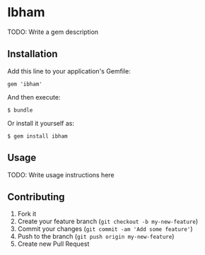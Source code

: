 # Ibham

TODO: Write a gem description

## Installation

Add this line to your application's Gemfile:

    gem 'ibham'

And then execute:

    $ bundle

Or install it yourself as:

    $ gem install ibham

## Usage

TODO: Write usage instructions here

## Contributing

1. Fork it
2. Create your feature branch (`git checkout -b my-new-feature`)
3. Commit your changes (`git commit -am 'Add some feature'`)
4. Push to the branch (`git push origin my-new-feature`)
5. Create new Pull Request
